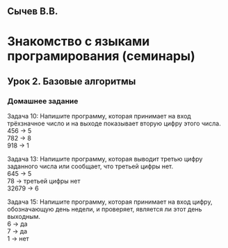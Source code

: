 ## Cычeв B.B.
# Знакомство с языками програмирования (семинары)
## Урок 2. Базовые алгоритмы

### Домашнее задание
Задача 10: Напишите программу, которая принимает на вход трёхзначное число и на выходе показывает вторую цифру этого числа.   
456 -> 5   
782 -> 8   
918 -> 1   

Задача 13: Напишите программу, которая выводит третью цифру заданного числа или сообщает, что третьей цифры нет.   
645 -> 5   
78 -> третьей цифры нет   
32679 -> 6   

Задача 15: Напишите программу, которая принимает на вход цифру, обозначающую день недели, и проверяет, является ли этот день выходным.   
6 -> да   
7 -> да   
1 -> нет   
